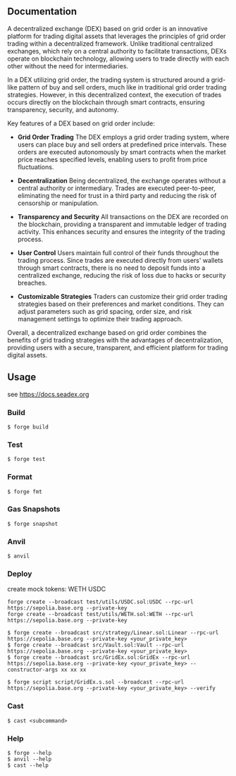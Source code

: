 
## Documentation

A decentralized exchange (DEX) based on grid order is an innovative platform for trading digital assets that leverages the principles of grid order trading within a decentralized framework. Unlike traditional centralized exchanges, which rely on a central authority to facilitate transactions, DEXs operate on blockchain technology, allowing users to trade directly with each other without the need for intermediaries.

In a DEX utilizing grid order, the trading system is structured around a grid-like pattern of buy and sell orders, much like in traditional grid order trading strategies. However, in this decentralized context, the execution of trades occurs directly on the blockchain through smart contracts, ensuring transparency, security, and autonomy.

Key features of a DEX based on grid order include:

* **Grid Order Trading**
The DEX employs a grid order trading system, where users can place buy and sell orders at predefined price intervals. These orders are executed autonomously by smart contracts when the market price reaches specified levels, enabling users to profit from price fluctuations.

* **Decentralization**
Being decentralized, the exchange operates without a central authority or intermediary. Trades are executed peer-to-peer, eliminating the need for trust in a third party and reducing the risk of censorship or manipulation.

* **Transparency and Security**
All transactions on the DEX are recorded on the blockchain, providing a transparent and immutable ledger of trading activity. This enhances security and ensures the integrity of the trading process.

* **User Control**
Users maintain full control of their funds throughout the trading process. Since trades are executed directly from users' wallets through smart contracts, there is no need to deposit funds into a centralized exchange, reducing the risk of loss due to hacks or security breaches.

* **Customizable Strategies**
Traders can customize their grid order trading strategies based on their preferences and market conditions. They can adjust parameters such as grid spacing, order size, and risk management settings to optimize their trading approach.

Overall, a decentralized exchange based on grid order combines the benefits of grid trading strategies with the advantages of decentralization, providing users with a secure, transparent, and efficient platform for trading digital assets.

## Usage

see https://docs.seadex.org

### Build

```shell
$ forge build
```

### Test

```shell
$ forge test
```

### Format

```shell
$ forge fmt
```

### Gas Snapshots

```shell
$ forge snapshot
```

### Anvil

```shell
$ anvil
```

### Deploy

create mock tokens: WETH USDC
```
forge create --broadcast test/utils/USDC.sol:USDC --rpc-url https://sepolia.base.org --private-key
forge create --broadcast test/utils/WETH.sol:WETH --rpc-url https://sepolia.base.org --private-key
```

```shell
$ forge create --broadcast src/strategy/Linear.sol:Linear --rpc-url https://sepolia.base.org --private-key <your_private_key>
$ forge create --broadcast src/Vault.sol:Vault --rpc-url https://sepolia.base.org --private-key <your_private_key>
$ forge create --broadcast src/GridEx.sol:GridEx --rpc-url https://sepolia.base.org --private-key <your_private_key> --constructor-args xx xx xx
```

```
$ forge script script/GridEx.s.sol --broadcast --rpc-url https://sepolia.base.org --private-key <your_private_key> --verify

```

### Cast

```shell
$ cast <subcommand>
```

### Help

```shell
$ forge --help
$ anvil --help
$ cast --help
```
